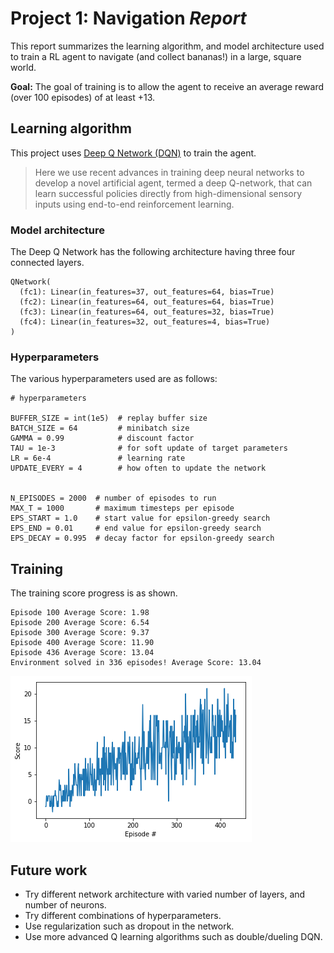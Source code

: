 # Project 1: Navigation *Report*

This report summarizes the learning algorithm, and model architecture used to
train a RL agent to navigate (and collect bananas!) in a large, square world.

**Goal:** The goal of training is to allow the agent to receive an average reward (over 100 episodes) of at least +13.

## Learning algorithm

This project uses [Deep Q Network
(DQN)](https://storage.googleapis.com/deepmind-media/dqn/DQNNaturePaper.pdf) to train the agent.

> Here we use recent advances in training deep neural networks to develop a novel artificial agent, termed a deep Q-network, that can learn successful policies directly from high-dimensional sensory inputs using end-to-end reinforcement learning.

### Model architecture

The Deep Q Network has the following architecture having three four connected
layers.

```
QNetwork(
  (fc1): Linear(in_features=37, out_features=64, bias=True)
  (fc2): Linear(in_features=64, out_features=64, bias=True)
  (fc3): Linear(in_features=64, out_features=32, bias=True)
  (fc4): Linear(in_features=32, out_features=4, bias=True)
)
```

### Hyperparameters

The various hyperparameters used are as follows:

```
# hyperparameters

BUFFER_SIZE = int(1e5)  # replay buffer size
BATCH_SIZE = 64         # minibatch size
GAMMA = 0.99            # discount factor
TAU = 1e-3              # for soft update of target parameters
LR = 6e-4               # learning rate
UPDATE_EVERY = 4        # how often to update the network


N_EPISODES = 2000  # number of episodes to run
MAX_T = 1000       # maximum timesteps per episode
EPS_START = 1.0    # start value for epsilon-greedy search
EPS_END = 0.01     # end value for epsilon-greedy search
EPS_DECAY = 0.995  # decay factor for epsilon-greedy search
```

## Training

The training score progress is as shown.

```
Episode 100	Average Score: 1.98
Episode 200	Average Score: 6.54
Episode 300	Average Score: 9.37
Episode 400	Average Score: 11.90
Episode 436	Average Score: 13.04
Environment solved in 336 episodes!	Average Score: 13.04
```

![training_navigation.png](training_navigation.png)

## Future work

* Try different network architecture with varied number of layers, and number of neurons.
* Try different combinations of hyperparameters.
* Use regularization such as dropout in the network.
* Use more advanced Q learning algorithms such as double/dueling DQN.

